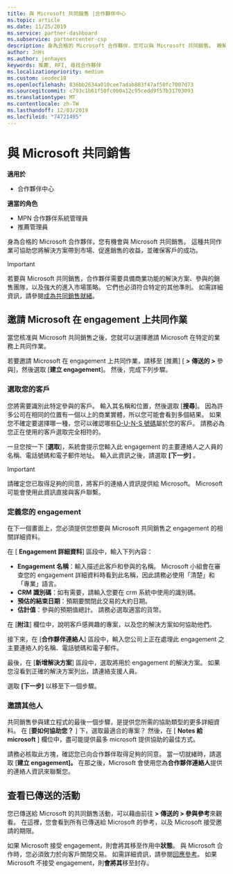 ```yaml
---
title: 與 Microsoft 共同銷售 |合作夥伴中心
ms.topic: article
ms.date: 11/25/2019
ms.service: partner-dashboard
ms.subservice: partnercenter-csp
description: 身為合格的 Microsoft 合作夥伴，您可以與 Microsoft 共同銷售。 瞭解如何定義參與、邀請 Microsoft 共同作業，或觀看已傳送的合作。
author: JnHs
ms.author: jenhayes
keywords: 推薦, RFI, 尋找合作夥伴
ms.localizationpriority: medium
ms.custom: seodec18
ms.openlocfilehash: 836bb2634a010cee7adab883f47af50fc7007d73
ms.sourcegitcommit: c793c1b61f50fc0b0a12c95cedd9f57b31703093
ms.translationtype: MT
ms.contentlocale: zh-TW
ms.lasthandoff: 12/03/2019
ms.locfileid: "74721495"
---
```

# <a name="co-sell-with-microsoft"></a>與 Microsoft 共同銷售

**適用於**

-  合作夥伴中心

**適當的角色**

- MPN 合作夥伴系統管理員
- 推薦管理員

身為合格的 Microsoft 合作夥伴，您有機會與 Microsoft 共同銷售。 這種共同作業可協助您將解決方案帶到市場、促進銷售的收益，並確保客戶的成功。

> [!IMPORTANT]
> 若要與 Microsoft 共同銷售，合作夥伴需要具備商業功能的解決方案、參與的銷售團隊，以及強大的進入市場策略。 它們也必須符合特定的其他準則。 如需詳細資訊，請參閱[成為共同銷售就緒](https://partner.microsoft.com/reach-customers/selling-with-microsoft#become-ready)。

## <a name="invite-microsoft-to-collaborate-on-an-engagement"></a>邀請 Microsoft 在 engagement 上共同作業

當您核准與 Microsoft 共同銷售之後，您就可以選擇邀請 Microsoft 在特定的業務上共同作業。

若要邀請 Microsoft 在 engagement 上共同作業，請移至 [推薦] [ **> 傳送的 >** 參與]，然後選取 [**建立 engagement**]。 然後，完成下列步驟。

### <a name="select-your-customer"></a>選取您的客戶

您將需要識別此特定參與的客戶。 輸入其名稱和位置，然後選取 [**搜尋**]。 因為許多公司在相同的位置有一個以上的商業實體，所以您可能會看到多個結果。 如果您不確定要選擇哪一種，您可以確認哪些[D-U-N-S 號碼](https://www.dnb.com/duns-number.html)屬於您的客戶。 請務必為您正在使用的客戶選取完全相符的。 

一旦您按一下 [**選取**]，系統會提示您輸入此 engagement 的主要連絡人之人員的名稱、電話號碼和電子郵件地址。 輸入此資訊之後，請選取 **[下一步]** 。

> [!IMPORTANT]
> 請確定您已取得足夠的同意，將客戶的連絡人資訊提供給 Microsoft。 Microsoft 可能會使用此資訊直接與客戶聯繫。

### <a name="define-your-engagement"></a>定義您的 engagement

在下一個畫面上，您必須提供您想要與 Microsoft 共同銷售之 engagement 的相關詳細資料。

在 [ **Engagement 詳細資料**] 區段中，輸入下列內容：
- **Engagement 名稱**：輸入描述此客戶和參與的名稱。 Microsoft 小組會在審查您的 engagement 詳細資料時看到此名稱，因此請務必使用「清楚」和「專業」語言。
- **CRM 識別碼**：如有需要，請輸入您要在 crm 系統中使用的識別碼。
- **預估的結束日期**：預期要關閉此交易的大約日期。
- **估計值**：參與的預期值總計。 請務必選取適當的貨幣。

在 [**附注**] 欄位中，說明客戶感興趣的專案，以及您的解決方案如何協助他們。

 接下來，在 [**合作夥伴連絡人**] 區段中，輸入您公司上正在處理此 engagement 之主要連絡人的名稱、電話號碼和電子郵件。

最後，在 [**新增解決方案**] 區段中，選取將用於 engagement 的解決方案。 如果您沒看到正確的解決方案列出，請連絡支援人員。

選取 **[下一步]** 以移至下一個步驟。

### <a name="invite-others"></a>邀請其他人

共同銷售參與建立程式的最後一個步驟，是提供您所需的協助類型的更多詳細資料。 在 [**要如何協助您？** ] 下，選取最適合的專案？ 然後，在 [ **Notes 給 microsoft** ] 欄位中，盡可能提供最多 microsoft 提供協助的最佳方式。

請務必核取此方塊，確認您已向合作夥伴取得足夠的同意。 當一切就緒時，請選取 [**建立 engagement]。** 在那之後，Microsoft 會使用您為**合作夥伴連絡人**提供的連絡人資訊來聯繫您。

## <a name="viewing-your-sent-engagements"></a>查看已傳送的活動

您已傳送給 Microsoft 的共同銷售活動，可以藉由前往 **> 傳送的 > 參與參考**來觀看。 在這裡，您會看到所有已傳送給 Microsoft 的參考，以及 Microsoft 接受邀請的期限。

如果 Microsoft 接受 engagement，則會將其移至作用中**狀態**。 與 Microsoft 合作時，您必須致力於向客戶關閉交易。 如需詳細資訊，請參閱[回應參考](responding-to-referrals.md)。 如果 Microsoft 不接受 engagement，則**會將其**移至封存。
